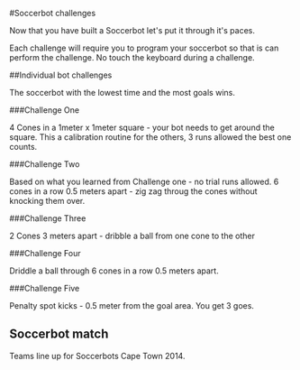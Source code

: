 
#Soccerbot challenges

Now that you have built a Soccerbot let's put it through it's paces.

Each challenge will require you to program your soccerbot so that is can perform the challenge. No touch the keyboard during a challenge.

##Individual bot challenges

The soccerbot with the lowest time and the most goals wins.

###Challenge One

4 Cones in a 1meter x 1meter square - your bot needs to get around the square.
This a calibration routine for the others, 3 runs allowed the best one counts.

###Challenge Two

Based on what you learned from Challenge one - no trial runs allowed.
6 cones in a row 0.5 meters apart - zig zag throug the cones without knocking them over.

###Challenge Three

2 Cones 3 meters apart - dribble a ball from one cone to the other

###Challenge Four

Driddle a ball through 6 cones in a row 0.5 meters apart. 

###Challenge Five

Penalty spot kicks - 0.5 meter from the goal area. You get 3 goes.

## Soccerbot match

Teams line up for Soccerbots Cape Town 2014.